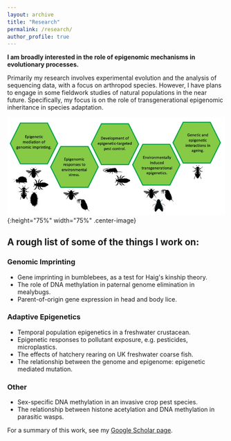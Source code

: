 ```yaml
---
layout: archive
title: "Research"
permalink: /research/
author_profile: true
---
```


**I am broadly interested in the role of epigenomic mechanisms in evolutionary processes.**

Primarily my research involves experimental evolution and the analysis of sequencing data, with a focus on arthropod species. However, I have plans to engage in some fieldwork studies of natural populations in the near future. Specifically, my focus is on the role of transgenerational epigenomic inheritance in species adaptation.

![](../files/overview.jpg){:height="75%" width="75%" .center-image} 

<h2>A rough list of some of the things I work on:</h2>

<h3>Genomic Imprinting</h3>

- Gene imprinting in bumblebees, as a test for Haig's kinship theory.
- The role of DNA methylation in paternal genome elimination in mealybugs.
- Parent-of-origin gene expression in head and body lice.

<h3>Adaptive Epigenetics</h3>

- Temporal population epigenetics in a freshwater crustacean.
- Epigenetic responses to pollutant exposure, e.g. pesticides, microplastics.
- The effects of hatchery rearing on UK freshwater coarse fish.
- The relationship between the genome and epigenome: epigenetic mediated mutation.

<h3>Other</h3>

- Sex-specific DNA methylation in an invasive crop pest species.
- The relationship between histone acetylation and DNA methylation in parasitic wasps.


For a summary of this work, see my [Google Scholar page](https://scholar.google.com/citations?user=qptVoSMAAAAJ&hl=en).



